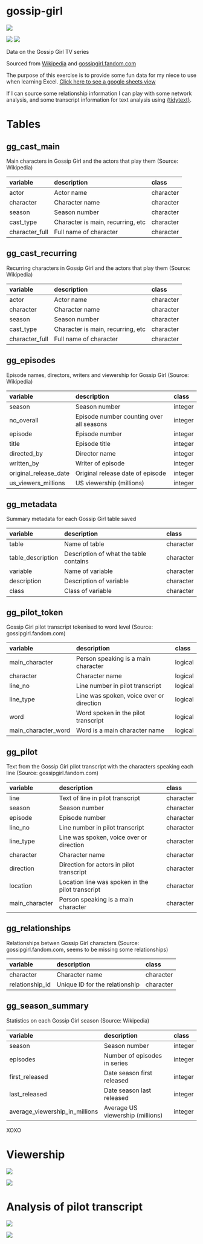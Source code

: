 # gossip-girl


![](https://img.shields.io/badge/XOXO-done-B40411?style=for-the-badge&labelColor=black.png)

![](assets/Gossip_Girl_season_3_DVD.png)
![](assets/Gossip_Girl_season_4_DVD.png)

Data on the Gossip Girl TV series

Sourced from [Wikipedia](https://en.wikipedia.org/wiki/Gossip_Girl) and
[gossipgirl.fandom.com](https://gossipgirl.fandom.com/wiki/Gossip_Girl_Wiki)

The purpose of this exercise is to provide some fun data for my niece to
use when learning Excel. [Click here to see a google sheets
view](https://docs.google.com/spreadsheets/d/1wDTANHdBV6wMknnWzSC2ajtxuNmZuUhHrziACAEBTDQ/edit?usp=sharing)

If I can source some relationship information I can play with some
network analysis, and some transcript information for text analysis
using [{tidytext}](https://juliasilge.github.io/tidytext/).

# Tables

## gg_cast_main

Main characters in Gossip Girl and the actors that play them (Source:
Wikipedia)

| variable       | description                       | class     |
|:---------------|:----------------------------------|:----------|
| actor          | Actor name                        | character |
| character      | Character name                    | character |
| season         | Season number                     | character |
| cast_type      | Character is main, recurring, etc | character |
| character_full | Full name of character            | character |

## gg_cast_recurring

Recurring characters in Gossip Girl and the actors that play them
(Source: Wikipedia)

| variable       | description                       | class     |
|:---------------|:----------------------------------|:----------|
| actor          | Actor name                        | character |
| character      | Character name                    | character |
| season         | Season number                     | character |
| cast_type      | Character is main, recurring, etc | character |
| character_full | Full name of character            | character |

## gg_episodes

Episode names, directors, writers and viewership for Gossip Girl
(Source: Wikipedia)

| variable              | description                              | class   |
|:----------------------|:-----------------------------------------|:--------|
| season                | Season number                            | integer |
| no_overall            | Episode number counting over all seasons | integer |
| episode               | Episode number                           | integer |
| title                 | Episode title                            | integer |
| directed_by           | Director name                            | integer |
| written_by            | Writer of episode                        | integer |
| original_release_date | Original release date of episode         | integer |
| us_viewers_millions   | US viewership (millions)                 | integer |

## gg_metadata

Summary metadata for each Gossip Girl table saved

| variable          | description                            | class     |
|:------------------|:---------------------------------------|:----------|
| table             | Name of table                          | character |
| table_description | Description of what the table contains | character |
| variable          | Name of variable                       | character |
| description       | Description of variable                | character |
| class             | Class of variable                      | character |

## gg_pilot_token

Gossip Girl pilot transcript tokenised to word level (Source:
gossipgirl.fandom.com)

| variable            | description                              | class   |
|:--------------------|:-----------------------------------------|:--------|
| main_character      | Person speaking is a main character      | logical |
| character           | Character name                           | logical |
| line_no             | Line number in pilot transcript          | logical |
| line_type           | Line was spoken, voice over or direction | logical |
| word                | Word spoken in the pilot transcript      | logical |
| main_character_word | Word is a main character name            | logical |

## gg_pilot

Text from the Gossip Girl pilot transcript with the characters speaking
each line (Source: gossipgirl.fandom.com)

| variable       | description                                      | class     |
|:---------------|:-------------------------------------------------|:----------|
| line           | Text of line in pilot transcript                 | character |
| season         | Season number                                    | character |
| episode        | Episode number                                   | character |
| line_no        | Line number in pilot transcript                  | character |
| line_type      | Line was spoken, voice over or direction         | character |
| character      | Character name                                   | character |
| direction      | Direction for actors in pilot transcript         | character |
| location       | Location line was spoken in the pilot transcript | character |
| main_character | Person speaking is a main character              | character |

## gg_relationships

Relationships betwen Gossip Girl characters (Source:
gossipgirl.fandom.com, seems to be missing some relationships)

| variable        | description                    | class     |
|:----------------|:-------------------------------|:----------|
| character       | Character name                 | character |
| relationship_id | Unique ID for the relationship | character |

## gg_season_summary

Statistics on each Gossip Girl season (Source: Wikipedia)

| variable                       | description                      | class   |
|:-------------------------------|:---------------------------------|:--------|
| season                         | Season number                    | integer |
| episodes                       | Number of episodes in series     | integer |
| first_released                 | Date season first released       | integer |
| last_released                  | Date season last released        | integer |
| average_viewership_in_millions | Average US viewership (millions) | integer |

XOXO

# Viewership

![](charts/viewership-bar.png)

![](charts/viewership-line.png)

# Analysis of pilot transcript

![](charts/gg-pilot-speaking-about.png)

![](charts/gg-pilot-sentiment.png)

